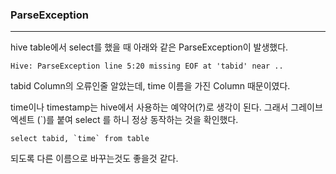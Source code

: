 ### ParseException

<hr>


hive table에서 select를 했을 때 아래와 같은 ParseException이 발생했다.

```
Hive: ParseException line 5:20 missing EOF at 'tabid' near ..
```

tabid Column의 오류인줄 알았는데, time 이름을 가진 Column 때문이였다.

time이나 timestamp는 hive에서 사용하는 예약어(?)로 생각이 된다. 그래서 그레이브 엑센트 (`)를 붙여 select 를 하니 정상 동작하는 것을 확인했다.

```
select tabid, `time` from table
```



되도록 다른 이름으로 바꾸는것도 좋을것 같다.



